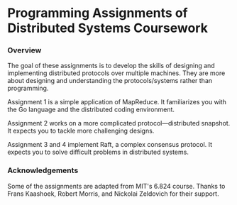 # Programming Assignments of Distributed Systems Coursework

### Overview

The goal of these assignments is to develop the skills of designing and implementing distributed protocols over multiple machines. 
They are more about designing and understanding the protocols/systems rather than programming.

Assignment 1 is a simple application of MapReduce. It familiarizes you with the Go language and the distributed coding environment. 

Assignment 2 works on a more complicated protocol—distributed snapshot. It expects you to tackle more challenging designs. 

Assignment 3 and 4 implement Raft, a complex consensus protocol. It expects you to solve difficult problems in distributed systems.




### Acknowledgements
<p>Some of the assignments are adapted from MIT's 6.824 course. Thanks to Frans Kaashoek, Robert Morris, and Nickolai Zeldovich for their support.</p>
